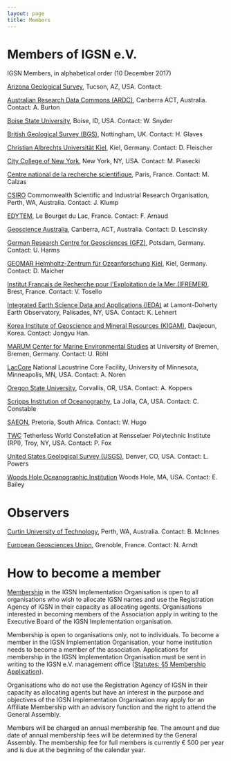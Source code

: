 ```yaml
---
layout: page
title: Members
---
```


# Members of IGSN e.V. #

IGSN Members, in alphabetical order (10 December 2017)

[Arizona Geological Survey](http://www.azgs.az.gov), Tucson, AZ, USA. Contact:  

[Australian Research Data Commons (ARDC)](https://ardc.edu.au/), Canberra ACT, Australia. Contact: A. Burton

[Boise State University](http://www.boisestate.edu), Boise, ID, USA. Contact: W. Snyder

[British Geological Survey (BGS)](http://www.bgs.ac.uk), Nottingham, UK. Contact: H. Glaves

[Christian Albrechts Universität Kiel](https://www.kms.uni-kiel.de/en), Kiel, Germany. Contact: D. Fleischer

[City College of New York](http://www.ccny.cuny.edu), New York, NY, USA. Contact: M. Piasecki

[Centre national de la recherche scientifique](http://www.cnrs.fr/), Paris, France. Contact: M. Calzas

[CSIRO](http://www.csiro.au/en/Research/MRF) Commonwealth Scientific and Industrial Research Organisation, Perth, WA, Australia. Contact: J. Klump 

[EDYTEM](http://edytem.univ-savoie.fr/), Le Bourget du Lac, France. Contact: F. Arnaud

[Geoscience Australia](http://www.ga.gov.au/), Canberra, ACT, Australia. Contact: D. Lescinsky 

[German Research Centre for Geosciences (GFZ)](http://www.gfz-potsdam.de), Potsdam, Germany. Contact: U. Harms

[GEOMAR Helmholtz-Zentrum für Ozeanforschung Kiel](http://www.geomar.de), Kiel, Germany. Contact: D. Maicher 

[Institut Français de Recherche pour l'Exploitation de la Mer (IFREMER)](http://www.ifremer.fr), Brest, France. Contact: V. Tosello  

[Integrated Earth Science Data and Applications (IEDA)](http://www.iedadata.org) at Lamont-Doherty Earth Observatory, Palisades, NY, USA. Contact: K. Lehnert

[Korea Institute of Geoscience and Mineral Resources (KIGAM)](https://www.kigam.re.kr/english/), Daejeoun, Korea. Contact: Jongyu Han. 

[MARUM Center for Marine Environmental Studies](http://www.marum.de) at University of Bremen, Bremen, Germany. Contact: U. Röhl

[LacCore](http://lrc.geo.umn.edu/laccore) National Lacustrine Core Facility, University of Minnesota, Minneapolis, MN, USA. Contact: A. Noren

[Oregon State University](http://www.orst.edu), Corvallis, OR, USA. Contact: A. Koppers

[Scripps Institution of Oceanography](http://www.sio.ucsd.edu), La Jolla, CA, USA. Contact: C. Constable

[SAEON](http://www.saeon.ac.za/), Pretoria, South Africa. Contact: W. Hugo

[TWC](http://tw.rpi.edu/) Tetherless World Constellation at Rensselaer Polytechnic Institute (RPI), Troy, NY, USA. Contact: P. Fox 

[United States Geological Survey (USGS)](http://www.usgs.gov), Denver, CO, USA. Contact: L. Powers

[Woods Hole Oceanographic Institution](http://www.whoi.edu/) Woods Hole, MA, USA. Contact: E. Bailey 

# Observers #

[Curtin University of Technology](http://jdlc.edu.au/), Perth, WA, Australia. Contact: B. McInnes 

[European Geosciences Union](http://www.egu.eu), Grenoble, France. Contact: N. Arndt

# How to become a member #

[Membership](../statutes) in the IGSN Implementation Organisation is open to all organisations who wish to allocate IGSN names and use the Registration Agency of IGSN in their capacity as allocating agents. Organisations interested in becoming members of the Association apply in writing to the Executive Board of the IGSN Implementation organisation.

Membership is open to organisations only, not to individuals. To become a member in the IGSN Implementation Organisation, your home institution needs to become a member of the association. Applications for membership in the IGSN Implementation Organisation must be sent in writing to the IGSN e.V. management office ([Statutes: §5 Membership Application](../statutes)).

Organisations who do not use the Registration Agency of IGSN in their capacity as allocating agents but have an interest in the purpose and objectives of the IGSN Implementation Organisation may apply for an Affiliate Membership with an advisory function and the right to attend the General Assembly.

Members will be charged an annual membership fee. The amount and due date of annual membership fees will be determined by the General Assembly. The membership fee for full members is currently € 500 per year and is due at the beginning of the calendar year.
